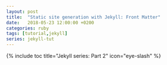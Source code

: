 ```yaml
---
layout: post
title:  "Static site generation with Jekyll: Front Matter"
date:   2018-05-23 12:00:00 +0200
categories: ruby
tags: [tutorial,jekyll]
series: jekyll-tut
---
```


{% include toc title="Jekyll series: Part 2" icon="eye-slash" %}



<!--more-->


